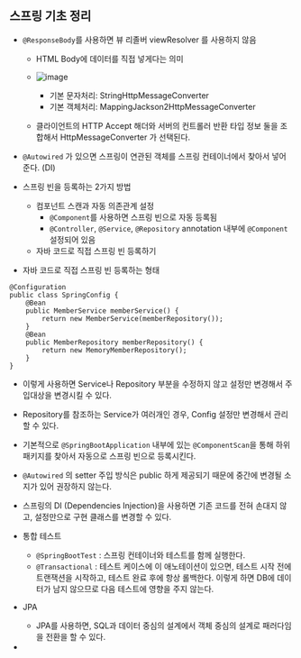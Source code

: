 ## 스프링 기초 정리
- `@ResponseBody`를 사용하면 뷰 리졸버 viewResolver 를 사용하지 않음
  - HTML Body에 데이터를 직접 넣게다는 의미 
  - ![image](https://user-images.githubusercontent.com/7076334/209816047-b6a00dd6-a7d8-42cf-8262-71d844ce7d3f.png)
    - 기본 문자처리: StringHttpMessageConverter
    - 기본 객체처리: MappingJackson2HttpMessageConverter

  - 클라이언트의 HTTP Accept 해더와 서버의 컨트롤러 반환 타입 정보 둘을 조합해서 HttpMessageConverter 가 선택된다.

- `@Autowired` 가 있으면 스프링이 연관된 객체를 스프링 컨테이너에서 찾아서 넣어준다. (DI)

- 스프링 빈을 등록하는 2가지 방법
  - 컴포넌트 스캔과 자동 의존관계 설정
    - `@Component`를 사용하면 스프링 빈으로 자동 등록됨
    - `@Controller`, `@Service`, `@Repository` annotation 내부에 `@Component` 설정되어 있음 
  - 자바 코드로 직접 스프링 빈 등록하기

- 자바 코드로 직접 스프링 빈 등록하는 형태
```
@Configuration
public class SpringConfig {
    @Bean
    public MemberService memberService() {
        return new MemberService(memberRepository());
    }
    @Bean
    public MemberRepository memberRepository() {
        return new MemoryMemberRepository();
    }
}
```
  - 이렇게 사용하면 Service나 Repository 부분을 수정하지 않고 설정만 변경해서 주입대상을 변경시킬 수 있다.
  - Repository를 참조하는 Service가 여러개인 경우, Config 설정만 변경해서 관리할 수 있다.


- 기본적으로 `@SpringBootApplication` 내부에 있는 `@ComponentScan`을 통해 하위 패키지를 찾아서 자동으로 스프링 빈으로 등록시킨다.

- `@Autowired` 의 setter 주입 방식은 public 하게 제공되기 때문에 중간에 변경될 소지가 있어 권장하지 않는다.

- 스프링의 DI (Dependencies Injection)을 사용하면 기존 코드를 전혀 손대지 않고, 설정만으로 구현 클래스를 변경할 수 있다.

- 통합 테스트
  - `@SpringBootTest` : 스프링 컨테이너와 테스트를 함께 실행한다.
  - `@Transactional` : 테스트 케이스에 이 애노테이션이 있으면, 테스트 시작 전에 트랜잭션을 시작하고, 테스트 완료 후에 항상 롤백한다. 이렇게 하면 DB에 데이터가 남지 않으므로 다음 테스트에 영향을 주지 않는다.


- JPA
  - JPA를 사용하면, SQL과 데이터 중심의 설계에서 객체 중심의 설계로 패러다임을 전환을 할 수 있다.

- 


